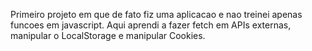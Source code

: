 Primeiro projeto em que de fato fiz uma aplicacao e nao treinei apenas funcoes em javascript.
Aqui aprendi a fazer fetch em APIs externas, manipular o LocalStorage e manipular Cookies.
